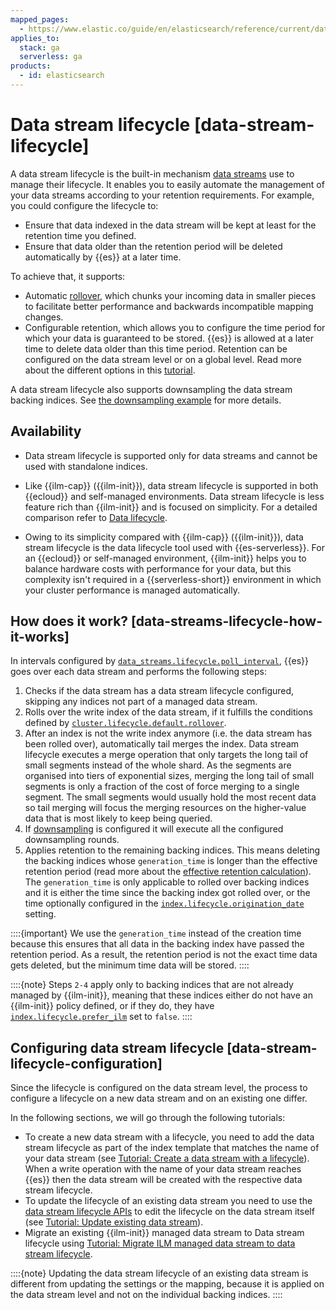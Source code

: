 ```yaml
---
mapped_pages:
  - https://www.elastic.co/guide/en/elasticsearch/reference/current/data-stream-lifecycle.html
applies_to:
  stack: ga
  serverless: ga
products:
  - id: elasticsearch
---
```


# Data stream lifecycle [data-stream-lifecycle]

A data stream lifecycle is the built-in mechanism [data streams](/manage-data/data-store/data-streams.md) use to manage their lifecycle. It enables you to easily automate the management of your data streams according to your retention requirements. For example, you could configure the lifecycle to:

* Ensure that data indexed in the data stream will be kept at least for the retention time you defined.
* Ensure that data older than the retention period will be deleted automatically by {{es}} at a later time.

To achieve that, it supports:

* Automatic [rollover](index-lifecycle-management/rollover.md), which chunks your incoming data in smaller pieces to facilitate better performance and backwards incompatible mapping changes.
* Configurable retention, which allows you to configure the time period for which your data is guaranteed to be stored. {{es}} is allowed at a later time to delete data older than this time period. Retention can be configured on the data stream level or on a global level. Read more about the different options in this [tutorial](data-stream/tutorial-data-stream-retention.md).

A data stream lifecycle also supports downsampling the data stream backing indices. See [the downsampling example](https://www.elastic.co/docs/api/doc/elasticsearch/operation/operation-indices-put-data-lifecycle) for more details.

## Availability

* Data stream lifecycle is supported only for data streams and cannot be used with standalone indices.

* Like {{ilm-cap}} ({{ilm-init}}), data stream lifecycle is supported in both {{ecloud}} and self-managed environments. Data stream lifecycle is less feature rich than {{ilm-init}} and is focused on simplicity. For a detailed comparison refer to [Data lifecycle](/manage-data/lifecycle.md).

* Owing to its simplicity compared with {{ilm-cap}} ({{ilm-init}}), data stream lifecycle is the data lifecycle tool used with {{es-serverless}}. For an {{ecloud}} or self-managed environment, {{ilm-init}} helps you to balance hardware costs with performance for your data, but this complexity isn't required in a {{serverless-short}} environment in which your cluster performance is managed automatically.

## How does it work? [data-streams-lifecycle-how-it-works]

In intervals configured by [`data_streams.lifecycle.poll_interval`](elasticsearch://reference/elasticsearch/configuration-reference/data-stream-lifecycle-settings.md#data-streams-lifecycle-poll-interval), {{es}} goes over each data stream and performs the following steps:

1. Checks if the data stream has a data stream lifecycle configured, skipping any indices not part of a managed data stream.
2. Rolls over the write index of the data stream, if it fulfills the conditions defined by [`cluster.lifecycle.default.rollover`](elasticsearch://reference/elasticsearch/configuration-reference/data-stream-lifecycle-settings.md#cluster-lifecycle-default-rollover).
3. After an index is not the write index anymore (i.e. the data stream has been rolled over), automatically tail merges the index. Data stream lifecycle executes a merge operation that only targets the long tail of small segments instead of the whole shard. As the segments are organised into tiers of exponential sizes, merging the long tail of small segments is only a fraction of the cost of force merging to a single segment. The small segments would usually hold the most recent data so tail merging will focus the merging resources on the higher-value data that is most likely to keep being queried.
4. If [downsampling](https://www.elastic.co/docs/api/doc/elasticsearch/operation/operation-indices-put-data-lifecycle) is configured it will execute all the configured downsampling rounds.
5. Applies retention to the remaining backing indices. This means deleting the backing indices whose `generation_time` is longer than the effective retention period (read more about the [effective retention calculation](data-stream/tutorial-data-stream-retention.md#effective-retention-calculation)). The `generation_time` is only applicable to rolled over backing indices and it is either the time since the backing index got rolled over, or the time optionally configured in the [`index.lifecycle.origination_date`](elasticsearch://reference/elasticsearch/configuration-reference/data-stream-lifecycle-settings.md#index-data-stream-lifecycle-origination-date) setting.

::::{important}
We use the `generation_time` instead of the creation time because this ensures that all data in the backing index have passed the retention period. As a result, the retention period is not the exact time data gets deleted, but the minimum time data will be stored.
::::


::::{note}
Steps `2-4` apply only to backing indices that are not already managed by {{ilm-init}}, meaning that these indices either do not have an {{ilm-init}} policy defined, or if they do, they have [`index.lifecycle.prefer_ilm`](elasticsearch://reference/elasticsearch/configuration-reference/data-stream-lifecycle-settings.md#index-lifecycle-prefer-ilm) set to `false`.
::::



## Configuring data stream lifecycle [data-stream-lifecycle-configuration]

Since the lifecycle is configured on the data stream level, the process to configure a lifecycle on a new data stream and on an existing one differ.

In the following sections, we will go through the following tutorials:

* To create a new data stream with a lifecycle, you need to add the data stream lifecycle as part of the index template that matches the name of your data stream (see [Tutorial: Create a data stream with a lifecycle](data-stream/tutorial-create-data-stream-with-lifecycle.md)). When a write operation with the name of your data stream reaches {{es}} then the data stream will be created with the respective data stream lifecycle.
* To update the lifecycle of an existing data stream you need to use the [data stream lifecycle APIs](https://www.elastic.co/docs/api/doc/elasticsearch/group/endpoint-data-stream) to edit the lifecycle on the data stream itself (see [Tutorial: Update existing data stream](data-stream/tutorial-update-existing-data-stream.md)).
* Migrate an existing {{ilm-init}} managed data stream to Data stream lifecycle using [Tutorial: Migrate ILM managed data stream to data stream lifecycle](data-stream/tutorial-migrate-ilm-managed-data-stream-to-data-stream-lifecycle.md).

::::{note}
Updating the data stream lifecycle of an existing data stream is different from updating the settings or the mapping, because it is applied on the data stream level and not on the individual backing indices.
::::






